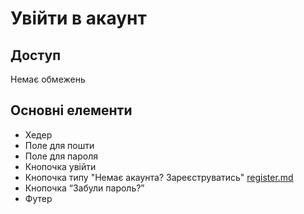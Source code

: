 # Увійти в акаунт

## Доступ
Немає обмежень

## Основні елементи
- Хедер
- Поле для пошти
- Поле для пароля
- Кнопочка увійти
- Кнопочка типу "Немає акаунта? Зареєструватись" [register.md](register.md)
- Кнопочка “Забули пароль?”
- Футер
